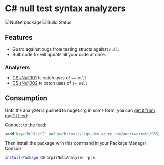 # C# null test syntax analyzers

<!-- [![NuGet package](https://img.shields.io/nuget/v/CSharpIsNullAnalyzer.svg)](https://nuget.org/packages/CSharpIsNullAnalyzer) -->
[![NuGet package](https://img.shields.io/badge/nuget-From%20CI-yellow)](https://dev.azure.com/andrewarnott/OSS/_packaging?_a=package&feed=PublicCI&package=CSharpIsNullAnalyzer&version=0.1.278-beta&protocolType=NuGet)
[![Build Status](https://dev.azure.com/andrewarnott/OSS/_apis/build/status/CSharpIsNull?branchName=main)](https://dev.azure.com/andrewarnott/OSS/_build/latest?definitionId=54&branchName=main)

## Features

* Guard against bugs from testing structs against `null`.
* Bulk code fix will update all your code at once.

### Analyzers

* [CSIsNull001](doc/analyzers/CSIsNull001.md) to catch uses of `== null`
* [CSIsNull002](doc/analyzers/CSIsNull002.md) to catch uses of `!= null`

## Consumption

Until the analyzer is pushed to nuget.org in some form, you can [get it from my CI feed](https://dev.azure.com/andrewarnott/OSS/_packaging?_a=package&feed=PublicCI&package=CSharpIsNullAnalyzer&protocolType=NuGet):

[Connect to the feed](https://dev.azure.com/andrewarnott/OSS/_packaging?_a=connect&feed=PublicCI):

```xml
<add key="PublicCI" value="https://pkgs.dev.azure.com/andrewarnott/OSS/_packaging/PublicCI/nuget/v3/index.json" />
```

Then install the package with this command in your Package Manager Console:

```ps1
Install-Package CSharpIsNullAnalyzer -pre
```
